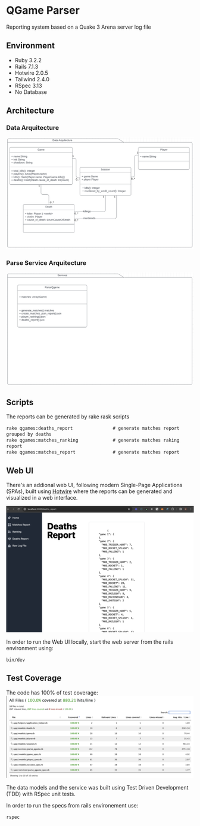 # QGame Parser

Reporting system based on a Quake 3 Arena server log file

## Environment

- Ruby 3.2.2
- Rails 7.1.3
- Hotwire 2.0.5
- Tailwind 2.4.0
- RSpec 3.13
- No Database

## Architecture

### Data Arquitecture

![Alt text](docs/qgames-data-architecture.png?raw=true "Title")

### Parse Service Arquitecture

![Alt text](docs/qgames-service-arquitecture.png?raw=true "Title")

## Scripts

The reports can be generated by rake rask scripts

```
rake qgames:deaths_report               # generate matches report grouped by deaths
rake qgames:matches_ranking             # generate matches raking report
rake qgames:matches_report              # generate matches report
```

## Web UI

There's an addional web UI, following modern Single-Page Applications (SPAs), built using [Hotwire](https://hotwired.dev/) where the reports can be generated and visualized in a web interface.

![Alt text](docs/web-ui.png?raw=true "Title")

In order to run the Web UI locally, start the web server from the rails environment using:

```
bin/dev
```

## Test Coverage

The code has 100% of test coverage:
![Alt text](docs/test-covarage.png?raw=true "Title")

The data models and the service was built using Test Driven Development (TDD) with RSpec unit tests.

In order to run the specs from rails environement use:

```
rspec
```

